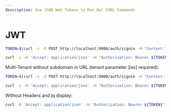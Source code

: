 ```yaml
---
description: Use JSON Web Tokens to Run Owl CURL Commands
---
```


# JWT

```bash
TOKEN=$(curl -s -X POST http://localhost:9000/auth/signin -H "Content-Type:application/json" -d "{\"username\":\"<username>\", \"password\":\"<password>\"}" | jq -r '.token')

curl -i -H 'Accept: application/json' -H "Authorization: Bearer ${TOKEN}" http://localhost:9000/v2/getsecuritymap

```

Multi-Tenant without subdomain in URL (tenant parameter \[iss] required):

```bash
TOKEN=$(curl -s -X POST http://localhost:9000/auth/signin -H "Content-Type:application/json" -d "{\"username\":\"<username>\", \"password\":\"<password>\", \"iss\":\"<tenant>\"}"| jq -r '.token')

curl -i -H 'Accept: application/json' -H "Authorization: Bearer ${TOKEN}" http://localhost:9000/v2/getsecuritymap

```



Without Headers and jq display:

```bash
curl -H 'Accept: application/json' -H "Authorization: Bearer ${TOKEN}" http://localhost:9000/v2/getsecuritymap | jq '.' | cat
```

